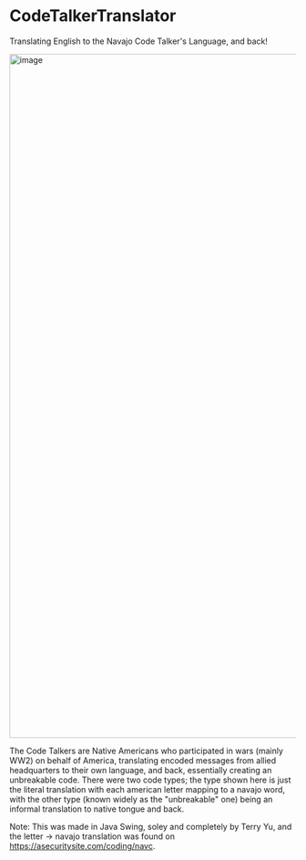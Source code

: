 # CodeTalkerTranslator
Translating English to the Navajo Code Talker's Language, and back! 

<img width="1200" alt="image" src="https://user-images.githubusercontent.com/67577623/113618367-74e6f880-960c-11eb-948e-e7b445b4235e.png">

The Code Talkers are Native Americans who participated in wars (mainly WW2) on behalf of America, translating encoded messages from allied headquarters to their own language, and back, essentially creating an unbreakable code. There were two code types; the type shown here is just the literal translation with each american letter mapping to a navajo word, with the other type (known widely as the "unbreakable" one) being an informal translation to native tongue and back.

Note: This was made in Java Swing, soley and completely by Terry Yu, and the letter -> navajo translation was found on https://asecuritysite.com/coding/navc.
